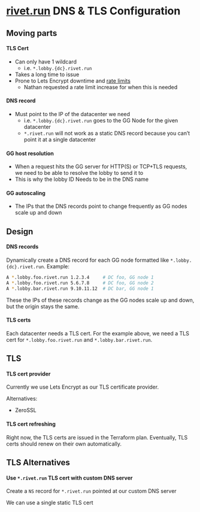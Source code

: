 # [rivet.run](http://rivet.run) DNS & TLS Configuration

## Moving parts

#### TLS Cert

-   Can only have 1 wildcard
    -   i.e. `*.lobby.{dc}.rivet.run`
-   Takes a long time to issue
-   Prone to Lets Encrypt downtime and [rate limits](https://letsencrypt.org/docs/rate-limits/)
    -   Nathan requested a rate limit increase for when this is needed

#### DNS record

-   Must point to the IP of the datacenter we need
    -   i.e. `*.lobby.{dc}.rivet.run` goes to the GG Node for the given datacenter
    -   `*.rivet.run` will not work as a static DNS record because you can’t point it at a single datacenter

#### GG host resolution

-   When a request hits the GG server for HTTP(S) or TCP+TLS requests, we need to be able to resolve the lobby to send it to
-   This is why the lobby ID Needs to be in the DNS name

#### GG autoscaling

-   The IPs that the DNS records point to change frequently as GG nodes scale up and down

## Design

#### DNS records

Dynamically create a DNS record for each GG node formatted like `*.lobby.{dc}.rivet.run`. Example:

```bash
A *.lobby.foo.rivet.run 1.2.3.4		# DC foo, GG node 1
A *.lobby.foo.rivet.run 5.6.7.8		# DC foo, GG node 2
A *.lobby.bar.rivet.run 9.10.11.12	# DC bar, GG node 1
```

These the IPs of these records change as the GG nodes scale up and down, but the origin stays the same.

#### TLS certs

Each datacenter needs a TLS cert. For the example above, we need a TLS cert for `*.lobby.foo.rivet.run` and `*.lobby.bar.rivet.run`.

## TLS

#### TLS cert provider

Currently we use Lets Encrypt as our TLS certificate provider.

Alternatives:

-   ZeroSSL

#### TLS cert refreshing

Right now, the TLS certs are issued in the Terraform plan. Eventually, TLS certs should renew on their own automatically.

## TLS Alternatives

#### Use `*.rivet.run` TLS cert with custom DNS server

Create a `NS` record for `*.rivet.run` pointed at our custom DNS server

We can use a single static TLS cert
